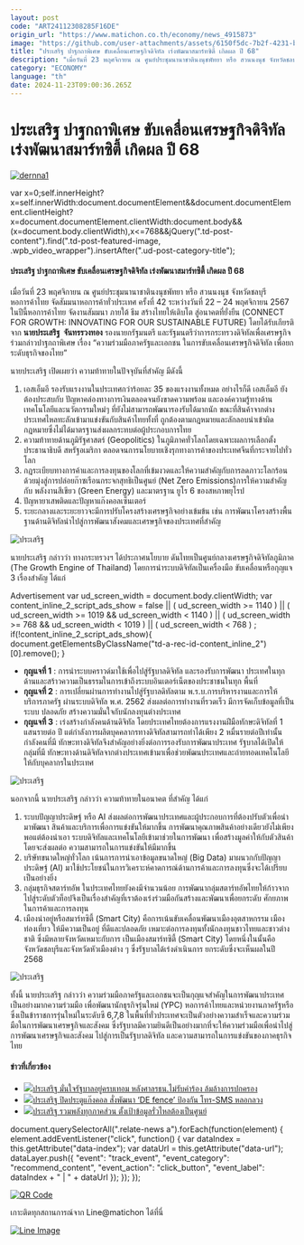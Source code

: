 ```yaml
---
layout: post
code: "ART24112308285F16DE"
origin_url: "https://www.matichon.co.th/economy/news_4915873"
image: "https://github.com/user-attachments/assets/6150f5dc-7b2f-4231-bb27-0479e725b6b5"
title: "ประเสริฐ ปาฐกถาพิเศษ ขับเคลื่อนเศรษฐกิจดิจิทัล เร่งพัฒนาสมาร์ทซิตี้ เกิดผล ปี 68"
description: "เมื่อวันที่ 23 พฤศจิกายน ณ ศูนย์ประชุมนานาชาตินงนุชพัทยา หรือ สวนนงนุช จังหวัดชลบุรี หอการค้าไทย จัดสัมมนาหอการค้าทั่วประเทศ ครั้งที่ 42 ระหว่างวันที่ 22 – 24"
category: "ECONOMY"
language: "th"
date: 2024-11-23T09:00:36.265Z
---
```


# ประเสริฐ ปาฐกถาพิเศษ ขับเคลื่อนเศรษฐกิจดิจิทัล เร่งพัฒนาสมาร์ทซิตี้ เกิดผล ปี 68

[![](https://www.matichon.co.th/wp-content/uploads/2024/11/dernna1-1.jpg "dernna1")](https://www.matichon.co.th/wp-content/uploads/2024/11/dernna1-1.jpg)

var x=0;self.innerHeight?x=self.innerWidth:document.documentElement&&document.documentElement.clientHeight?x=document.documentElement.clientWidth:document.body&&(x=document.body.clientWidth),x<=768&&jQuery(".td-post-content").find(".td-post-featured-image, .wpb\_video\_wrapper").insertAfter(".ud-post-category-title");

#### **ประเสริฐ ปาฐกถาพิเศษ ขับเคลื่อนเศรษฐกิจดิจิทัล เร่งพัฒนาสมาร์ทซิตี้ เกิดผล ปี 68**

เมื่อวันที่ 23 พฤศจิกายน ณ ศูนย์ประชุมนานาชาตินงนุชพัทยา หรือ สวนนงนุช จังหวัดชลบุรี หอการค้าไทย จัดสัมมนาหอการค้าทั่วประเทศ ครั้งที่ 42 ระหว่างวันที่ 22 – 24 พฤศจิกายน 2567 ในปีนี้หอการค้าไทย จัดงานสัมมนา ภายใต้ ธีม สร้างไทยให้เติบโต สู่อนาคตที่ยั่งยืน (CONNECT FOR GROWTH: INNOVATING FOR OUR SUSTAINABLE FUTURE) โดยได้รับเกียรติจาก **นายประเสริฐ  จันทรรวงทอง** รองนายกรัฐมนตรี และรัฐมนตรีว่าการกระทรวงดิจิทัลเพื่อเศรษฐกิจ ร่วมกล่าวปาฐกถาพิเศษ เรื่อง “ความร่วมมือภาครัฐและเอกชน ในการขับเคลื่อนเศรษฐกิจดิจิทัล เพื่อยกระดับธุรกิจของไทย”

นายประเสริฐ เปิดเผยว่า ความท้าทายในปัจจุบันที่สำคัญ มีดังนี้

1.  เอสเอ็มอี รองรับแรงงานในประเทศกว่าร้อยละ 35 ของแรงงานทั้งหมด อย่างไรก็ดี เอสเอ็มอี ยังต้องประสบกับ ปัญหาคล่องทางการเงินตลอดจนยังขาดความพร้อม และองค์ความรู้ทางด้านเทคโนโลยีและนวัตกรรมใหม่ๆ ที่ยังไม่สามารถพัฒนารองรับได้มากนัก ขณะที่สินค้าจากต่างประเทศไหลทะลักเข้ามาแข่งขันกับสินค้าไทยทั้งที่ ถูกต้องตามกฎหมายและลักลอบนำเข้าผิดกฎหมายซึ่งไม่ได้มาตรฐานส่งผลกระทบต่อผู้ประกอบการไทย
2.  ความท้าทายด้านภูมิรัฐศาสตร์ (Geopolitics) ในภูมิภาคทั่วโลกโดยเฉพาะผลการเลือกตั้งประธานาธิบดี สหรัฐอเมริกา ตลอดจนการนโยบายเชิงรุกทางการค้าของประเทศจีนที่กระจายไปทั่วโลก
3.  กฎระเบียบทางการค้าและการลงทุนของโลกที่เข้มงวดและให้ความสำคัญกับการลดภาวะโลกร้อนด้วยมุ่งสู่การปล่อยก๊าซเรือนกระจกสุทธิเป็นศูนย์ (Net Zero Emissions)การให้ความสำคัญกับ พลังงานสีเขียว (Green Energy) และมาตรฐาน ยูโร 6 ของสหภาพยุโรป
4.  ปัญหายาเสพติดและปัญหาแก๊งคอลเซ็นเตอร์
5.  ระยะกลางและระยะยาวจะมีการปรับโครงสร้างเศรษฐกิจอย่างเข้มข้น เช่น การพัฒนาโครงสร้างพื้นฐานด้านดิจิทัลนำไปสู่การพัฒนาสังคมและเศรษฐกิจของประเทศที่สำคัญ

![ประเสริฐ ](https://www.matichon.co.th/wp-content/uploads/2024/11/S__43417611_0.jpg)

นายประเสริฐ กล่าวว่า ทางกระทรวงฯ ได้ประกาศนโยบาย ดันไทยเป็นศูนย์กลางเศรษฐกิจดิจิทัลภูมิภาค (The Growth Engine of Thailand) โดยการนำระบบดิจิทัลเป็นเครื่องมือ ขับเคลื่อนหรือกุญแจ 3 เรื่องสำคัญ ได้แก่

Advertisement var ud\_screen\_width = document.body.clientWidth; var content\_inline\_2\_script\_ads\_show = false || ( ud\_screen\_width >= 1140 ) || ( ud\_screen\_width >= 1019 && ud\_screen\_width < 1140 ) || ( ud\_screen\_width >= 768 && ud\_screen\_width < 1019 ) || ( ud\_screen\_width < 768 ) ; if(!content\_inline\_2\_script\_ads\_show){ document.getElementsByClassName("td-a-rec-id-content\_inline\_2")\[0\].remove(); }

*   **กุญแจที่ 1** : การนำระบบคราวด์มาใช้เพื่อไปสู่รัฐบาลดิจิทัล และรองรับการพัฒนา ประเทศในทุกด้านและสร้าวความเป็นธรรมในการเข้าถึงระบบอินเตอร์เน็ตของประชาชนในทุก พื้นที่
*   **กุญแจที่ 2** : การเปลี่ยนผ่านการทำงานไปสู่รัฐบาลดิทัลตาม พ.ร.บ.การบริหารงานและการให้บริการภาครัฐ ผ่านระบบดิจิทัล พ.ศ. 2562 ส่งผลต่อการทำงานที่รวดเร็ว มีการจัดเก็บข้อมูลที่เป็นระบบ ปลอดภัย สร้างความมั่นใจกับนักลงทุนต่างประเทศ
*   **กุญแจที่ 3** : เร่งสร้างกำลังคนด้านดิจิทัล โดยประเทศไทยต้องการแรงงานฝีมือทักษะดิจิทัลที่ 1 แสนรายต่อ ปี แต่กำลังการผลิตบุคคลากรทางดิจิทัลสามารถทำได้เพียง 2 หมื่นรายต่อปีเท่านั้นกำลังคนที่มี ทักษะทางดิจิทัลจึงสำคัญอย่างยิ่งต่อการรองรับการพัฒนาประเทศ รัฐบาลได้เปิดให้กลุ่มที่มี ทักษะทางด้านดิจิทัลจากต่างประเทศเข้ามาเพื่อช่วยพัฒนประเทศและถ่ายทอดเทคโนโลยี ให้กับบุคลากรในประเทศ

![ประเสริฐ ](https://www.matichon.co.th/wp-content/uploads/2024/11/S__43417614_0.jpg)

นอกจากนี้ นายประเสริฐ กล่าวว่า ความท้าทายในอนาคต ที่สำคัญ ได้แก่

1.  ระบบปัญญาประดิษฐ์ หรือ AI ส่งผลต่อการพัฒนาประเทศและผู้ประกอบการที่ต้องปรับตัวเพื่อนำมาพัฒนา สินค้าและบริการเพื่อการแข่งขันให้มากขึ้น การพัฒนาคุณภาพสินค้าอย่างเดียวยังไม่เพียงพอแต่ต้องนำเอา ระบบดิจิทัลและเทคโนโลยีเข้ามาช่วยในการพัฒนา เพื่อสร้างมูลค่าให้กับตัวสินค้าโดยจะส่งผลต่อ ความสามารถในการแข่งขันให้มีมากขึ้น
2.  บริษัทขนาดใหญ่ทั่วโลก เน้นการการนำเอาข้อมูลขนาดใหญ่ (Big Data) มาผนวกกับปัญญาประดิษฐ์ (AI) มาใช้ประโยชน์ในการวิเคราะห์คาดการณ์ด้านการค้าและการลงทุนซึ่งจะได้เปรียบเป็นอย่างยิ่ง
3.  กลุ่มธุรกิจสตาร์ทอัพ ในประเทศไทยยังคงมีจำนวนน้อย การพัฒนากลุ่มสตาร์ทอัพไทยให้ก้าวจากไปสู่ระดับตัวท็อปจึงเป็นเรื่องสำคัญที่เราต้องเร่งร่วมมือกันสร้างและพัฒนาเพื่อยกระดับ ศักยภาพในการค้าและการลงทุน
4.  เมืองน่าอยู่หรือสมาร์ทซิตี้ (Smart City) คือการเน้นขับเคลื่อนพัฒนาเมืองอุตสาหกรรม เมืองท่องเที่ยว ให้มีความเป็นอยู่ ที่ดีและปลอดภัย เหมาะต่อการลงทุนทั้งนักลงทุนชาวไทยและชาวต่างชาติ ซึ่งมีหลายจังหวัดเหมาะกับการ เป็นเมืองสมาร์ทซิตี้ (Smart City) โดยหนึ่งในนั้นคือจังหวัดชลบุรีและจังหวัดหัวเมืองต่าง ๆ ซึ่งรัฐบาลได้เร่งดำเนินการ ยกระดับซึ่งจะเห็นผลในปี 2568

![ประเสริฐ ](https://www.matichon.co.th/wp-content/uploads/2024/11/S__43417613_0.jpg)

ทั้งนี้ นายประเสริฐ กล่าวว่า ความร่วมมือภาครัฐและเอกชนจะเป็นกุญแจสำคัญในการพัฒนาประเทศเป็นอย่างมากความร่วมมือ เพื่อพัฒนานักธุรกิจรุ่นใหม่ (YPC) หอการค้าไทยและหน่วยงานภาครัฐหรือ ซึ่งเป็นข้าราชการรุ่นใหม่ในระดับซี 6,7,8 ในพื้นที่ทั่วประเทศจะเป็นตัวอย่างความสำเร็จและความร่วมมือในการพัฒนาเศรษฐกิจและสังคม ซึ่งรัฐบาลมีความยินดีเป็นอย่างมากที่จะให้ความร่วมมือเพื่อนำไปสู่การพัฒนาเศรษฐกิจและสังคม ไปสู่การเป็นรัฐบาลดิจิทัล และความสามารถในการแข่งขันของภาคธุรกิจไทย

#### ข่าวที่เกี่ยวข้อง

*   [![](https://www.matichon.co.th/wp-content/uploads/2024/11/munjai1-1.jpg)ประเสริฐ มั่นใจรัฐบาลอยู่ครบเทอม หลังศาลรธน.ไม่รับคำร้อง ล้มล้างการปกครอง](https://www.matichon.co.th/politics/news_4914671)
*   [![](https://www.matichon.co.th/wp-content/uploads/2024/11/gangcalll1.jpg)ประเสริฐ ปิดประตูแก๊งคอล สั่งพัฒนา ‘DE fence’ ป้องกัน โทร-SMS หลอกลวง](https://www.matichon.co.th/politics/news_4904118)
*   [![](https://www.matichon.co.th/wp-content/uploads/2024/11/ruam1.jpg)ประเสริฐ รวมพลังทุกภาคส่วน ตั้งเป้าข้อมูลรั่วไหลต้องเป็นศูนย์](https://www.matichon.co.th/economy/news_4898803)

document.querySelectorAll(".relate-news a").forEach(function(element) { element.addEventListener("click", function() { var dataIndex = this.getAttribute("data-index"); var dataUrl = this.getAttribute("data-url"); dataLayer.push({ "event": "track\_event", "event\_category": "recommend\_content", "event\_action": "click\_button", "event\_label": dataIndex + " | " + dataUrl }); }); });

[![QR Code](https://www.matichon.co.th/wp-content/uploads/2023/07/wob1371z.jpg)](https://lin.ee/ht0nDxX)

เกาะติดทุกสถานการณ์จาก Line@matichon ได้ที่นี่

[![Line Image](https://www.matichon.co.th/wp-content/uploads/2023/07/th.png)](https://lin.ee/ht0nDxX)